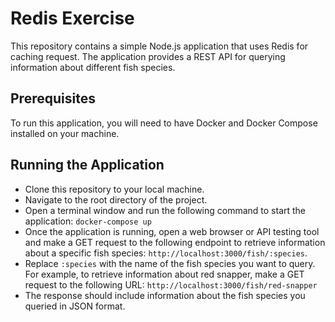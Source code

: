 # Redis Exercise

This repository contains a simple Node.js application that uses Redis for caching request. The application provides a REST API for querying information about different fish species.

## Prerequisites

To run this application, you will need to have Docker and Docker Compose installed on your machine.

## Running the Application

- Clone this repository to your local machine.
- Navigate to the root directory of the project.
- Open a terminal window and run the following command to start the application: `docker-compose up`
- Once the application is running, open a web browser or API testing tool and make a GET request to the following endpoint to retrieve information about a specific fish species: `http://localhost:3000/fish/:species`.
- Replace `:species` with the name of the fish species you want to query. For example, to retrieve information about red snapper, make a GET request to the following URL: `http://localhost:3000/fish/red-snapper`
- The response should include information about the fish species you queried in JSON format.
